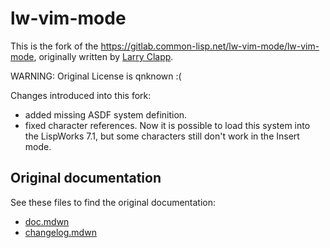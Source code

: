 lw-vim-mode
===========

This is the fork of the https://gitlab.common-lisp.net/lw-vim-mode/lw-vim-mode, originally written by [Larry Clapp](https://github.com/theclapp).

WARNING: Original License is qnknown :(

Changes introduced into this fork:

- added missing ASDF system definition.
- fixed character references. Now it is possible to load this system into the LispWorks 7.1,
  but some characters still don't work in the Insert mode.

Original documentation
----------------------

See these files to find the original documentation:

- [doc.mdwn](doc.mdwn)
- [changelog.mdwn](changelog.mdwn)
